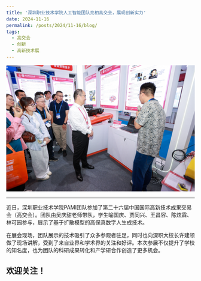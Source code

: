 ```yaml
---
title: '深圳职业技术学院人工智能团队亮相高交会，展现创新实力'
date: 2024-11-16
permalink: /posts/2024/11-16/blog/
tags:
  - 高交会
  - 创新
  - 高新技术展
---
```



<!-- 在这里添加图片 -->
<div class="archive__image">
  <img src='/resources/数字人 (2).jpg' alt="高交会现场" style="max-width: 100%; height: auto;" />
</div>


****  

近日，深圳职业技术学院PAMI团队参加了第二十六届中国国际高新技术成果交易会（高交会）。团队由吴庆甜老师带队，学生喻国庆、贾同兴、王昌容、陈炫霖、林可园参与，展示了基于扩散模型的高保真数字人生成技术。  

在展会现场，团队展示的技术吸引了众多参观者驻足，同时也向深职大校长许建领做了现场讲解，受到了来自业界和学术界的关注和好评。本次参展不仅提升了学校的知名度，也为团队的科研成果转化和产学研合作创造了更多机会。 




欢迎关注！
------

